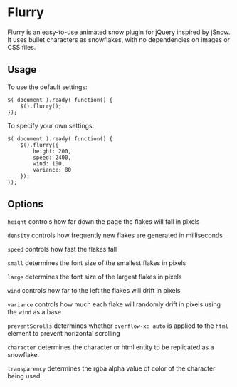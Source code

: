 Flurry
======

Flurry is an easy-to-use animated snow plugin for jQuery inspired by jSnow. It uses bullet characters as snowflakes, with no dependencies on images or CSS files.

Usage
-----

To use the default settings:

    $( document ).ready( function() {
        $().flurry();
    });

To specify your own settings:

    $( document ).ready( function() {
        $().flurry({
            height: 200,
            speed: 2400,
            wind: 100,
            variance: 80
        });
    });

Options
-------

`height` controls how far down the page the flakes will fall in pixels

`density` controls how frequently new flakes are generated in milliseconds

`speed` controls how fast the flakes fall

`small` determines the font size of the smallest flakes in pixels

`large` determines the font size of the largest flakes in pixels

`wind` controls how far to the left the flakes will drift in pixels

`variance` controls how much each flake will randomly drift in pixels using the `wind` as a base

`preventScrolls` determines whether `overflow-x: auto` is applied to the `html` element to prevent horizontal scrolling

`character` determines the character or html entity to be replicated as a snowflake.

`transparency` determines the rgba alpha value of color of the character being used.